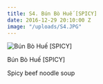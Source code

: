 ```yaml
---
title: S4. Bún Bò Huế [SPICY]
date: 2016-12-29 20:10:00 Z
image: "/uploads/S4.JPG"
---
```


![Bún Bò Huế [SPICY]](/uploads/S4.JPG)

Bún Bò Huế [SPICY]

Spicy beef noodle soup
